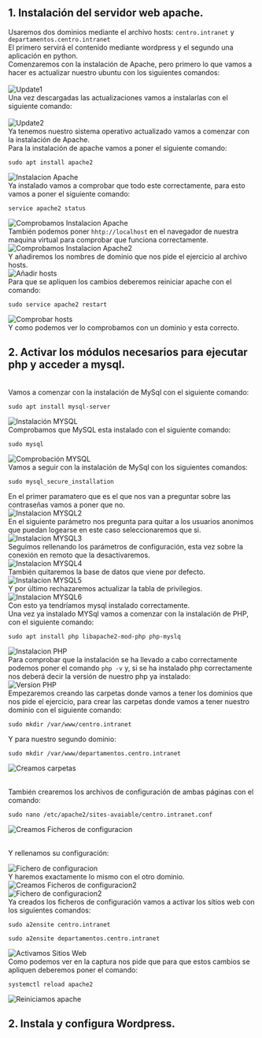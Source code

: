 ## 1. Instalación del servidor web apache.
Usaremos dos dominios mediante el archivo hosts: `centro.intranet` y `departamentos.centro.intranet`
<br>
El primero servirá el contenido mediante wordpress y el segundo una aplicación en python.
<br>
Comenzaremos con la instalación de Apache, pero primero lo que vamos a hacer es actualizar nuestro ubuntu con los siguientes comandos:
<br><br>
![Update1](images/Screenshot_1.png)
<br>
Una vez descargadas las actualizaciones vamos a instalarlas con el siguiente comando:
<br><br>
![Update2](images/Screenshot_2.png)
<br>
Ya tenemos nuestro sistema operativo actualizado vamos a comenzar con  la instalación de Apache.
<br>
Para la instalación de apache vamos a poner el siguiente comando:
<br>
```
sudo apt install apache2
```
![Instalacion Apache](images/Screenshot_3.png)
<br>
Ya instalado vamos a comprobar que todo este correctamente, para esto vamos a poner el siguiente comando:
<br>
```
service apache2 status
```

![Comprobamos Instalacion Apache](images/Screenshot_4.png)
<br>
También podemos poner ```hhtp://localhost``` en el navegador de nuestra maquina virtual para comprobar que funciona correctamente.
<br>
![Comprobamos Instalacion Apache2](images/Screenshot_5.png)
<br>
Y añadiremos los nombres de dominio que nos pide el ejercicio al archivo hosts.
<br>
![Añadir hosts](images/Screenshot_16.png)
<br>
Para que se apliquen los cambios deberemos reiniciar apache con el comando: 
```
sudo service apache2 restart
```
![Comprobar hosts](images/Screenshot_17.png)
<br>
Y como podemos ver lo comprobamos con un dominio y esta correcto.
<br>

## 2. Activar los módulos necesarios para ejecutar php y acceder a mysql.
<br>
Vamos a comenzar con la instalación de MySql con el siguiente comando:
<br>

```
sudo apt install mysql-server
```

![Instalación MYSQL](images/Screenshot_6.png)
<br>
Comprobamos que MySQL esta instalado con el siguiente comando:
<br>

```
sudo mysql
```

![Comprobación MYSQL](images/Screenshot_7.png)
<br>
Vamos a seguir con la instalación de MySql con los siguientes comandos:
<br>
```
sudo mysql_secure_installation
```

En el primer paramatero que es el que nos van a preguntar sobre las contraseñas vamos a poner que no.
<br>
![Instalacion MYSQL2](images/Screenshot_8.png)
<br>
En el siguiente parámetro nos pregunta para quitar a los usuarios anonimos que puedan logearse en este caso seleccionaremos que si.
<br>
![Instalacion MYSQL3](images/Screenshot_9.png)
<br>
Seguimos rellenando los parámetros de configuración, esta vez sobre la conexión en remoto que la desactivaremos.
<br>
![Instalacion MYSQL4](images/Screenshot_10.png)
<br>
También quitaremos la base de datos que viene por defecto.
<br> 
![Instalacion MYSQL5](images/Screenshot_11.png)
<br>
Y por último rechazaremos actualizar la tabla de privilegios.
<br>
![Instalacion MYSQL6](images/Screenshot_12.png)
<br>
Con esto ya tendríamos mysql instalado correctamente.
<br>
Una vez ya instalado MYSql vamos a comenzar con la instalación de PHP, con el siguiente comando:
<br>
```
sudo apt install php libapache2-mod-php php-myslq
```

![Instalacion PHP](images/Screenshot_13.png)
<br>
Para comprobar que la instalación se ha llevado a cabo correctamente podemos poner el comando ```php -v``` y, si se ha instalado php correctamente nos deberá decir la versión de nuestro php ya instalado:
<br>
![Version PHP](images/Screenshot_14.png)
<br>
Empezaremos creando las carpetas donde vamos a tener los dominios que nos pide el ejercicio, para crear las carpetas donde vamos a tener nuestro dominio con el siguiente comando:
<br>

```
sudo mkdir /var/www/centro.intranet
``` 

Y para nuestro segundo dominio:
<br>

```
sudo mkdir /var/www/departamentos.centro.intranet
``` 
![Creamos carpetas](images/Screenshot_15.png)

<br>
También crearemos los archivos de configuración de ambas páginas con el comando:

```
sudo nano /etc/apache2/sites-avaiable/centro.intranet.conf
```
![Creamos Ficheros de configuracion](images/Screenshot_18.png)

<br>
Y rellenamos su configuración:
<br>

![Fichero de configuracion](images/Screenshot_19.png)
<br> 
Y haremos exactamente lo mismo con el otro dominio.
<br>
![Creamos Ficheros de configuracion2](images/Screenshot_20.png)
<br>
![Fichero de configuracion2](images/Screenshot_21.png)
<br> 
Ya creados los ficheros de configuración vamos a activar los sitios web con los siguientes comandos:
```
sudo a2ensite centro.intranet
```
```
sudo a2ensite departamentos.centro.intranet
```
![Activamos Sitios Web](images/Screenshot_22.png)
<br> 
Como podemos ver en la captura nos pide que para que estos cambios se apliquen deberemos poner el comando:
```
systemctl reload apache2
```
![Reiniciamos apache](images/Screenshot_23.png)

## 2. Instala y configura Wordpress.

